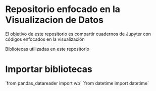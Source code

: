 # Repositorio enfocado en la Visualizacion de Datos

El objetivo de este repositorio es compartir cuadernos de Jupyter con códigos enfocados en la visualización

Bibliotecas utilizadas en este repositorio

# Importar bibliotecas
´from pandas_datareader import wb´
´from datetime import datetime´

